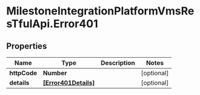 # MilestoneIntegrationPlatformVmsResTfulApi.Error401

## Properties
Name | Type | Description | Notes
------------ | ------------- | ------------- | -------------
**httpCode** | **Number** |  | [optional] 
**details** | [**[Error401Details]**](Error401Details.md) |  | [optional] 
